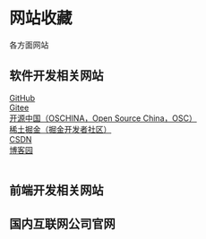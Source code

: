 # 网站收藏
各方面网站
## 软件开发相关网站<br>
[GitHub](https://github.com/)<br>
[Gitee](https://gitee.com/)<br>
[开源中国（OSCHINA，Open Source China，OSC）](https://www.oschina.net/)<br>
[稀土掘金（掘金开发者社区）](https://juejin.cn/)<br>
[CSDN](https://www.csdn.net/)<br>
[博客园](https://www.cnblogs.com/)<br>
[]()<br>


## 前端开发相关网站<br>


## 国内互联网公司官网

